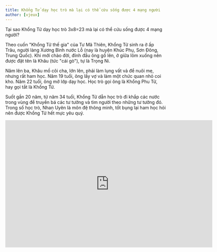 ```yaml
---
title: Khổng Tử dạy học trò mà lại có thể cứu sống được 4 mạng người
author: [vjeux]
---
```


Tại sao Khổng Tử dạy học trò 3x8=23 mà lại có thể cứu sống được 4 mạng người?

Theo cuốn "Khổng Tử thế gia" của Tư Mã Thiên, Khổng Tử sinh ra ở ấp Trâu, người làng Xương Bình nước Lỗ (nay là huyện Khúc Phụ, Sơn Đông, Trung Quốc). Khi mới chào đời, đỉnh đầu ông gồ lên, ở giữa lõm xuống nên được đặt tên là Khâu (tức "cái gò"), tự là Trọng Ni.

Năm lên ba, Khâu mồ côi cha, lớn lên, phải làm lụng vất vả để nuôi mẹ, nhưng rất ham học. Năm 19 tuổi, ông lấy vợ và làm một chức quan nhỏ coi kho. Năm 22 tuổi, ông mở lớp dạy học. Học trò gọi ông là Khổng Phu Tử, hay gọi tắt là Khổng Tử.

Suốt gần 20 năm, từ năm 34 tuổi, Khổng Tử dẫn học trò đi khắp các nước trong vùng để truyền bá các tư tưởng và tìm người theo những tư tưởng đó. Trong số học trò, Nhan Uyên là môn đệ thông minh, tốt bụng lại ham học hỏi nên được Khổng Tử hết mực yêu quý.

<iframe src="https://www.facebook.com/plugins/video.php?href=https%3A%2F%2Fwww.facebook.com%2FDaiKyNguyenVideo1%2Fvideos%2F905590869589905%2F&show_text=0&width=560" width="650" height="400" style="border:none;overflow:hidden" scrolling="no" frameborder="0" allowTransparency="true" allowFullScreen="true"></iframe>